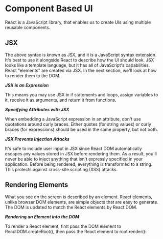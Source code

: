 # Component Based UI

React is a JavaScript library, that enables us to create UIs using multiple reusable components.


## JSX

The above syntax is known as JSX, and it is a JavaScript syntax extension. It's best to use it alongside React to describe how the UI should look. JSX looks like a template language, but it has all of JavaScript's capabilities. React "elements" are created via JSX. In the next section, we'll look at how to render them to the DOM. 

**_JSX is an Expression_**

This means you may use JSX in if statements and loops, assign variables to it, receive it as arguments, and return it from functions.

**_Specifying Attributes with JSX_**

When embedding a JavaScript expression in an attribute, don't use quotations around curly braces. Either quotes (for string values) or curly braces (for expressions) should be used in the same property, but not both.

**_JSX Prevents Injection Attacks_**

It's safe to include user input in JSX since React DOM automatically escapes any values stored in JSX before rendering them. As a result, you'll never be able to inject anything that isn't expressly specified in your application. Before being rendered, everything is transformed to a string. This protects against cross-site scripting (XSS) attacks.

## Rendering Elements

What you see on the screen is described by an element. React elements, unlike browser DOM elements, are simple objects that are easy to generate. The DOM is updated to match the React elements by React DOM.

**_Rendering an Element into the DOM_**

To render a React element, first pass the DOM element to ReactDOM.createRoot(), then pass the React element to root.render():
